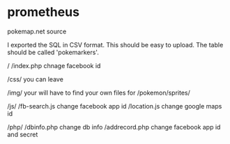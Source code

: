 # prometheus
pokemap.net source

I exported the SQL in CSV format. This should be easy to upload. The table should be called 'pokemarkers'.

/
/index.php
chnage facebook id

/css/
you can leave

/img/ 
your will have to find your own files for /pokemon/sprites/ 

/js/
/fb-search.js
change facebook app id
/location.js
change google maps id

/php/
/dbinfo.php
change db info
/addrecord.php
change facebook app id and secret

